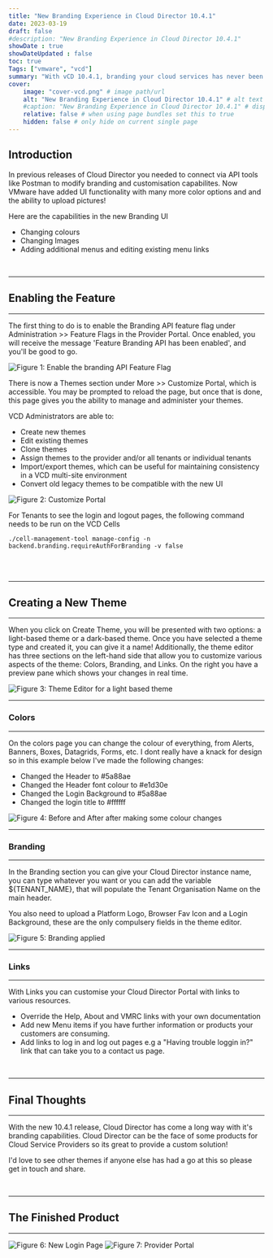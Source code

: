 ```yaml
---
title: "New Branding Experience in Cloud Director 10.4.1" 
date: 2023-03-19
draft: false
#description: "New Branding Experience in Cloud Director 10.4.1"
showDate : true
showDateUpdated : false
toc: true
Tags: ["vmware", "vcd"]
summary: "With vCD 10.4.1, branding your cloud services has never been easier. Learn about the new capabilities for creating and customizing custom themes in this post."
cover:
    image: "cover-vcd.png" # image path/url
    alt: "New Branding Experience in Cloud Director 10.4.1" # alt text
    #caption: "New Branding Experience in Cloud Director 10.4.1" # display caption under cover
    relative: false # when using page bundles set this to true
    hidden: false # only hide on current single page
---
```



## Introduction 

In previous releases of Cloud Director you needed to connect via API tools like Postman to modify branding and customisation capabilites. Now VMware have added UI functionality with many more color options and and the ability to upload pictures!

Here are the capabilities in the new Branding UI
<ul>
<li>Changing colours</li>
<li>Changing Images</li>
<li>Adding additional menus and editing existing menu links</li>
</ul>

<br> 

-------------

## Enabling the Feature

-------------

The first thing to do is to enable the Branding API feature flag under Administration >> Feature Flags in the Provider Portal. Once enabled, you will receive the message 'Feature Branding API has been enabled', and you'll be good to go.


![Figure 1: Enable the branding API Feature Flag ](1featureflag.png)


There is now a Themes section under More >> Customize Portal, which is accessible. You may be prompted to reload the page, but once that is done, this page gives you the ability to manage and administer your themes.

VCD Administrators are able to:
<ul>
<li>Create new themes</li>
<li>Edit existing themes</li>
<li>Clone themes</li>
<li>Assign themes to the provider and/or all tenants or individual tenants</li>
<li>Import/export themes, which can be useful for maintaining consistency in a VCD multi-site environment</li>
<li>Convert old legacy themes to be compatible with the new UI</li>
</ul>




![Figure 2: Customize Portal](2customizeportalsection.png)

For Tenants to see the login and logout pages, the following command needs to be run on the VCD Cells

```text 
./cell-management-tool manage-config -n backend.branding.requireAuthForBranding -v false 
```


<br>
<br>

--------

## Creating a New Theme

--------

When you click on Create Theme, you will be presented with two options: a light-based theme or a dark-based theme. Once you have selected a theme type and created it, you can give it a name! Additionally, the theme editor has three sections on the left-hand side that allow you to customize various aspects of the theme: Colors, Branding, and Links.  On the right you have a preview pane which shows your changes in real time.

![Figure 3: Theme Editor for a light based theme ](3previewpane.png)

-------------
###  Colors
-------------
On the colors page you can change the colour of everything, from Alerts, Banners, Boxes, Datagrids, Forms, etc.  I dont really have a knack for design so in this example below I've made the following changes:

<ul>
<li>Changed the Header to #5a88ae</li>
<li>Changed the Header font colour to #e1d30e</li>
<li>Changed the Login Background to #5a88ae</li>
<li>Changed the login title to #ffffff</li>
</ul


![Figure 4: Before and After after making some colour changes ](4bfaf.png)

-------------
### Branding
-------------
In the Branding section you can give your Cloud Director instance name,  you can type whatever you want or you can add the variable ${TENANT_NAME}, that will populate the Tenant Organisation Name on the main header. 

You also need to upload a Platform Logo, Browser Fav Icon and a Login Background, these are the only compulsery fields in the theme editor.

![Figure 5: Branding applied ](5branding.png)

-------------
### Links
-------------

With Links you can customise your Cloud Director Portal with links to various resources. 

<ul>
<li>Override the Help, About and VMRC links with your own documentation
<li>Add new Menu items if you have further information or products your customers are consuming.
<li>Add links to log in and log out pages e.g a "Having trouble loggin in?" link that can take you to a contact us page.
</ul>

<br>

-------------

## Final Thoughts
-------------

With the new 10.4.1 release, Cloud Director has come a long way with it's branding capabilities. Cloud Director can be the face of some products for Cloud Service Providers so its great to provide a custom solution!

I'd love to see other themes if anyone else has had a go at this so please get in touch and share.

<br>

-------------

## The Finished Product

-------------

![Figure 6: New Login Page ](6brandedloginpage.png)
![Figure 7: Provider Portal ](7brandedproviderportal.png)



